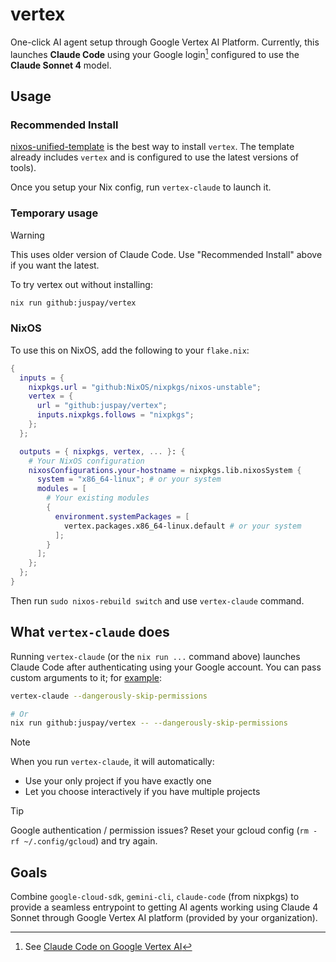 # vertex

One-click AI agent setup through Google Vertex AI Platform. Currently, this launches **Claude Code** using your Google login[^cc] configured to use the **Claude Sonnet 4** model.

[^cc]: See [Claude Code on Google Vertex AI](https://docs.anthropic.com/en/docs/claude-code/google-vertex-ai)

## Usage

### Recommended Install

[nixos-unified-template](https://github.com/juspay/nixos-unified-template) is the best way to install `vertex`. The template already includes `vertex` and is configured to use the latest versions of tools). 

Once you setup your Nix config, run `vertex-claude` to launch it.

### Temporary usage

> [!WARNING]
> This uses older version of Claude Code. Use "Recommended Install" above if you want the latest.

To try vertex out without installing:

```sh
nix run github:juspay/vertex
```


### NixOS

To use this on NixOS, add the following to your `flake.nix`:

```nix
{
  inputs = {
    nixpkgs.url = "github:NixOS/nixpkgs/nixos-unstable";
    vertex = {
      url = "github:juspay/vertex";
      inputs.nixpkgs.follows = "nixpkgs";
    };
  };

  outputs = { nixpkgs, vertex, ... }: {
    # Your NixOS configuration
    nixosConfigurations.your-hostname = nixpkgs.lib.nixosSystem {
      system = "x86_64-linux"; # or your system
      modules = [
        # Your existing modules
        {
          environment.systemPackages = [
            vertex.packages.x86_64-linux.default # or your system
          ];
        }
      ];
    };
  };
}
```

Then run `sudo nixos-rebuild switch` and use `vertex-claude` command.

## What `vertex-claude` does

Running `vertex-claude` (or the `nix run ...` command above) launches Claude Code after authenticating using your Google account. You can pass custom arguments to it; for [example](https://www.anthropic.com/engineering/claude-code-best-practices#d-safe-yolo-mode):

```sh
vertex-claude --dangerously-skip-permissions

# Or
nix run github:juspay/vertex -- --dangerously-skip-permissions
```

> [!NOTE]
> When you run `vertex-claude`, it will automatically:
> - Use your only project if you have exactly one
> - Let you choose interactively if you have multiple projects

> [!TIP]
> Google authentication / permission issues? Reset your gcloud config (`rm -rf ~/.config/gcloud`) and try again.


## Goals

Combine `google-cloud-sdk`, `gemini-cli`, `claude-code` (from nixpkgs) to provide a seamless entrypoint to getting AI agents working using Claude 4 Sonnet through Google Vertex AI platform (provided by your organization).
